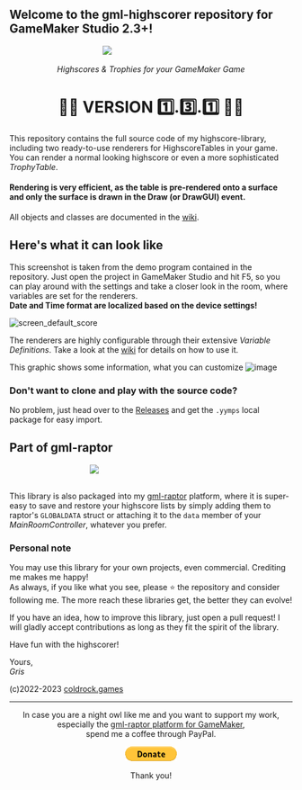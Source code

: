 ## Welcome to the gml-highscorer repository for GameMaker Studio 2.3+!<br/>
<p align="center"><img src="https://user-images.githubusercontent.com/19487451/183900462-3a74cc62-d2da-4109-836e-963748fd4993.png" style="display:block; margin:auto; width:172px"><br/>
  <i>Highscores &amp; Trophies for your GameMaker Game</i></p>
<h1 align="center">🔹🔷 VERSION 1️⃣.3️⃣.1️⃣ 🔷🔹</h1>

This repository contains the full source code of my highscore-library, including two ready-to-use renderers for HighscoreTables in your game.
You can render a normal looking highscore or even a more sophisticated _TrophyTable_.

#### Rendering is very efficient, as the table is pre-rendered onto a surface and only the surface is drawn in the Draw (or DrawGUI) event.

All objects and classes are documented in the [wiki](https://github.com/Grisgram/gml-highscorer/wiki).

## Here's what it can look like
This screenshot is taken from the demo program contained in the repository. 
Just open the project in GameMaker Studio and hit F5, so you can play around with the settings and take a closer look in the room, where variables are set for the renderers.<br/>
**Date and Time format are localized based on the device settings!**

![screen_default_score](https://user-images.githubusercontent.com/19487451/183867594-7d515db0-d70c-4906-8967-321d7c1f54ac.png)

The renderers are highly configurable through their extensive _Variable Definitions_. Take a look at the [wiki](https://github.com/Grisgram/gml-highscorer/wiki) for details on how to use it.

This graphic shows some information, what you can customize
![image](https://user-images.githubusercontent.com/19487451/183873513-07dc62e2-affc-44f3-9eb5-b1ccb60f0b5c.png)


### Don't want to clone and play with the source code?
No problem, just head over to the [Releases]() and get the `.yymps` local package for easy import.

## Part of gml-raptor
<p align="center"><img src="https://user-images.githubusercontent.com/19487451/177010769-5fd95602-8c3d-47ca-ab0b-7c4f964e05e2.png" style="display:block; margin:auto; width:219px"><br/>

This library is also packaged into my [gml-raptor](https://github.com/Grisgram/gml-raptor) platform, where it is super-easy to save and restore your highscore lists by simply adding them to raptor's `GLOBALDATA` struct or attaching it to the `data` member of your _MainRoomController_, whatever you prefer.

### Personal note
You may use this library for your own projects, even commercial. Crediting me makes me happy!<br/>
As always, if you like what you see, please ⭐ the repository and consider following me. The more reach these libraries get, the better they can evolve!

If you have an idea, how to improve this library, just open a pull request! I will gladly accept contributions as long as they fit the spirit of the library.

Have fun with the highscorer!

Yours,<br/>
_Gris_
  
(c)2022-2023 [coldrock.games](https://www.coldrock.games)

----

<p align="center">
In case you are a night owl like me and you want to support my work,<br/>especially the <a href="https://github.com/Grisgram/gml-raptor">gml-raptor platform for GameMaker</a>,<br/>spend me a coffee through PayPal. <p align="center"><a href="https://www.paypal.com/donate/?hosted_button_id=PL8VA5UFCPMK6" target="_blank"><img src="https://github.com/Grisgram/Grisgram/blob/main/images/paypal_donate.gif" /></a></p><p align="center">Thank you!</p>
</p>
